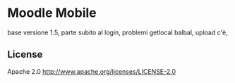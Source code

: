 Moodle Mobile
============

base versione 1.5, parte subito al login, problemi getlocal balbal, upload c'è, 
## License
Apache 2.0 http://www.apache.org/licenses/LICENSE-2.0

